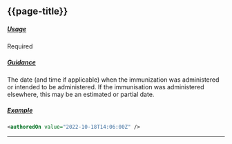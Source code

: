 ## {{page-title}}

<h5><ins>Usage</ins></h5>

<span class="mro-circle required" title="Required"></span> Required


<h5><ins>Guidance</ins></h5>

The date (and time if applicable) when the immunization was administered or intended to be administered. If the immunisation was administered elsewhere, this may be an estimated or partial date.

<h5><ins>Example</ins></h5>

```xml
<authoredOn value="2022-10-18T14:06:00Z" />
```

---